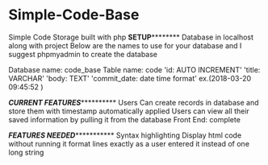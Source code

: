 # Simple-Code-Base
Simple Code Storage built with php
************************************************SETUP********************************************************
Database in localhost along with project
Below are the names to use for your database and I suggest phpmyadmin to create the database

Database name: code_base
Table name: code
'id: AUTO INCREMENT'
'title: VARCHAR'
'body: TEXT'
'commit_date: date time format' ex.(2018-03-20 09:45:52 )

*********************************************CURRENT FEATURES*******************************************************
Users Can create records in database and store them with timestamp automatically applied
Users can view all their saved information by pulling it from the database
Front End: complete

*********************************************FEATURES NEEDED********************************************************
Syntax highlighting
Display html code without running it
format lines exactly as a user entered it instead of one long string


